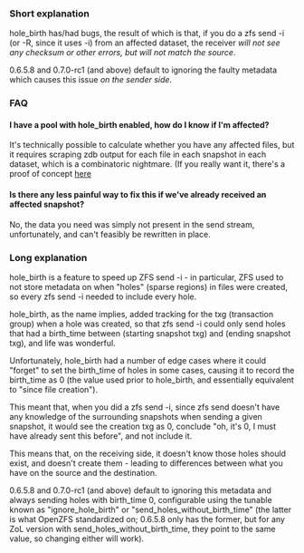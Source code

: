 ### Short explanation
hole_birth has/had bugs, the result of which is that, if you do a zfs send -i (or -R, since it uses -i) from an affected dataset, the receiver *will not see any checksum or other errors, but will not match the source*.

0.6.5.8 and 0.7.0-rc1 (and above) default to ignoring the faulty metadata which causes this issue *on the sender side*.

### FAQ

#### I have a pool with hole_birth enabled, how do I know if I'm affected?
It's technically possible to calculate whether you have any affected files, but it requires scraping zdb output for each file in each snapshot in each dataset, which is a combinatoric nightmare. (If you really want it, there's a proof of concept [here](https://github.com/rincebrain/hole_birth_test)

#### Is there any less painful way to fix this if we've already received an affected snapshot?
No, the data you need was simply not present in the send stream, unfortunately, and can't feasibly be rewritten in place.

### Long explanation
hole_birth is a feature to speed up ZFS send -i - in particular, ZFS used to not store metadata on when "holes" (sparse regions) in files were created, so every zfs send -i needed to include every hole.

hole_birth, as the name implies, added tracking for the txg (transaction group) when a hole was created, so that zfs send -i could only send holes that had a birth_time between (starting snapshot txg) and (ending snapshot txg), and life was wonderful.

Unfortunately, hole_birth had a number of edge cases where it could "forget" to set the birth_time of holes in some cases, causing it to record the birth_time as 0 (the value used prior to hole_birth, and essentially equivalent to "since file creation").

This meant that, when you did a zfs send -i, since zfs send doesn't have any knowledge of the surrounding snapshots when sending a given snapshot, it would see the creation txg as 0, conclude "oh, it's 0, I must have already sent this before", and not include it.

This means that, on the receiving side, it doesn't know those holes should exist, and doesn't create them - leading to differences between what you have on the source and the destination.

0.6.5.8 and 0.7.0-rc1 (and above) default to ignoring this metadata and always sending holes with birth_time 0, configurable using the tunable known as "ignore_hole_birth" or "send_holes_without_birth_time" (the latter is what OpenZFS standardized on; 0.6.5.8 only has the former, but for any ZoL version with send_holes_without_birth_time, they point to the same value, so changing either will work).
